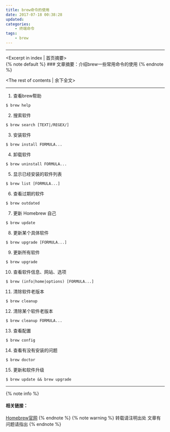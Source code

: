 ```yaml
---
title: brew命令的使用
date: 2017-07-18 00:38:28
updated: 
categories:
    - 终端命令
tags:
    - brew
---
```

---
<Excerpt in index | 首页摘要>  
    {% note default %}
    ### 文章摘要：介绍brew一些常用命令的使用
    {% endnote %}
 <!-- more -->
<The rest of contents | 余下全文>
***
1. 查看brew帮助
```
$ brew help
```
2. 搜索软件
 ```
 $ brew search [TEXT|/REGEX/]
 ```
3. 安装软件
```
$ brew install FORMULA...
```
4. 卸载软件
```
$ brew uninstall FORMULA...
```
5. 显示已经安装的软件列表
```
$ brew list [FORMULA...]
```
6. 查看过期的软件
```
$ brew outdated
```
7. 更新 Homebrew 自己
```
$ brew update
```
8. 更新某个具体软件
```
$ brew upgrade [FORMULA...]
```
9. 更新所有软件
```
$ brew upgrade
```
10. 查看软件信息、网站、选项
```
$ brew (info|home|options) [FORMULA...]
```
11. 清除软件老版本
```
$ brew cleanup
```
12. 清除某个软件老版本
```
$ brew cleanup FORMULA...
```
13. 查看配置
```
$ brew config
```
14. 查看有没有安装的问题
```
$ brew doctor
```
15. 更新和软件升级
```
$ brew update && brew upgrade
```
***
{% note info %} 
 #### 相关链接：
 [Homebrew官网](https://brew.sh)
{% endnote %}
{% note warning %} 
 转载请注明出处 
 文章有问题请指出
{% endnote %}
<div id="container"></div>
<link rel="stylesheet" href="https://imsun.github.io/gitment/style/default.css">
<script src="https://imsun.github.io/gitment/dist/gitment.browser.js"></script>
<script>
  var gitment = new Gitment({
    id: '页面 ID', // 可选。默认为 location.href
    owner: 'SwiftBMan', // 可以是你的GitHub用户名，也可以是github id
    repo: 'SwiftBMan.github.io',
    oauth: {
      client_id: '39eef23ae837add047ec',
      client_secret: '18622bf0a663c728c64a8c65c55788007b1d3247',
    },
  })
  gitment.render('container')
</script>









